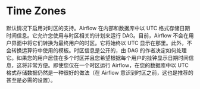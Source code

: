 # Time Zones
默认情况下启用对时区的支持。Airflow 在内部和数据库中以 UTC 格式存储日期时间信息。它允许您使用与时区相关的计划来运行 DAG。目前，Airflow 不会在用户界面中将它们转换为最终用户的时区。它将始终以 UTC 显示在那里。此外，不会转换运算符中使用的模板。时区信息是公开的，由 DAG 的作者决定如何处理它。如果您的用户居住在多个时区并且您希望根据每个用户的挂钟显示日期时间信息，这将非常方便。即使您仅在一个时区运行 Airflow，在您的数据库中以 UTC 格式存储数据仍然是一种很好的做法（在 Airflow 意识到时区之前，这也是推荐的甚至是必需的设置）。